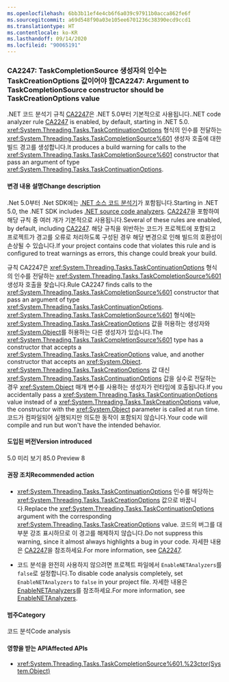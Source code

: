 ```yaml
---
ms.openlocfilehash: 6bb3b11ef4e4cb6f6a039c97911b0acca862fe6f
ms.sourcegitcommit: a69d548f90a03e105ee6701236c38390ecd9ccd1
ms.translationtype: HT
ms.contentlocale: ko-KR
ms.lasthandoff: 09/14/2020
ms.locfileid: "90065191"
---
```

### <a name="ca2247-argument-to-taskcompletionsource-constructor-should-be-taskcreationoptions-value"></a><span data-ttu-id="c8d67-101">CA2247: TaskCompletionSource 생성자의 인수는 TaskCreationOptions 값이어야 함</span><span class="sxs-lookup"><span data-stu-id="c8d67-101">CA2247: Argument to TaskCompletionSource constructor should be TaskCreationOptions value</span></span>

<span data-ttu-id="c8d67-102">.NET 코드 분석기 규칙 [CA2247](/visualstudio/code-quality/ca2247)은 .NET 5.0부터 기본적으로 사용됩니다.</span><span class="sxs-lookup"><span data-stu-id="c8d67-102">.NET code analyzer rule [CA2247](/visualstudio/code-quality/ca2247) is enabled, by default, starting in .NET 5.0.</span></span> <span data-ttu-id="c8d67-103"><xref:System.Threading.Tasks.TaskContinuationOptions> 형식의 인수를 전달하는 <xref:System.Threading.Tasks.TaskCompletionSource%601> 생성자 호출에 대한 빌드 경고를 생성합니다.</span><span class="sxs-lookup"><span data-stu-id="c8d67-103">It produces a build warning for calls to the <xref:System.Threading.Tasks.TaskCompletionSource%601> constructor that pass an argument of type <xref:System.Threading.Tasks.TaskContinuationOptions>.</span></span>

#### <a name="change-description"></a><span data-ttu-id="c8d67-104">변경 내용 설명</span><span class="sxs-lookup"><span data-stu-id="c8d67-104">Change description</span></span>

<span data-ttu-id="c8d67-105">.Net 5.0부터 .Net SDK에는 [.NET 소스 코드 분석기](../../../../docs/fundamentals/productivity/code-analysis.md)가 포함됩니다.</span><span class="sxs-lookup"><span data-stu-id="c8d67-105">Starting in .NET 5.0, the .NET SDK includes [.NET source code analyzers](../../../../docs/fundamentals/productivity/code-analysis.md).</span></span> <span data-ttu-id="c8d67-106">[CA2247](/visualstudio/code-quality/ca2247)을 포함하여 해당 규칙 중 여러 개가 기본적으로 사용됩니다.</span><span class="sxs-lookup"><span data-stu-id="c8d67-106">Several of these rules are enabled, by default, including [CA2247](/visualstudio/code-quality/ca2247).</span></span> <span data-ttu-id="c8d67-107">해당 규칙을 위반하는 코드가 프로젝트에 포함되고 프로젝트가 경고를 오류로 처리하도록 구성된 경우 해당 변경으로 인해 빌드의 호환성이 손상될 수 있습니다.</span><span class="sxs-lookup"><span data-stu-id="c8d67-107">If your project contains code that violates this rule and is configured to treat warnings as errors, this change could break your build.</span></span>

<span data-ttu-id="c8d67-108">규칙 CA2247은 <xref:System.Threading.Tasks.TaskContinuationOptions> 형식의 인수를 전달하는 <xref:System.Threading.Tasks.TaskCompletionSource%601> 생성자 호출을 찾습니다.</span><span class="sxs-lookup"><span data-stu-id="c8d67-108">Rule CA2247 finds calls to the <xref:System.Threading.Tasks.TaskCompletionSource%601> constructor that pass an argument of type <xref:System.Threading.Tasks.TaskContinuationOptions>.</span></span> <span data-ttu-id="c8d67-109"><xref:System.Threading.Tasks.TaskCompletionSource%601> 형식에는 <xref:System.Threading.Tasks.TaskCreationOptions> 값을 허용하는 생성자와 <xref:System.Object>를 허용하는 다른 생성자가 있습니다.</span><span class="sxs-lookup"><span data-stu-id="c8d67-109">The <xref:System.Threading.Tasks.TaskCompletionSource%601> type has a constructor that accepts a <xref:System.Threading.Tasks.TaskCreationOptions> value, and another constructor that accepts an <xref:System.Object>.</span></span> <span data-ttu-id="c8d67-110"><xref:System.Threading.Tasks.TaskCreationOptions> 값 대신 <xref:System.Threading.Tasks.TaskContinuationOptions> 값을 실수로 전달하는 경우 <xref:System.Object> 매개 변수를 사용하는 생성자가 런타임에 호출됩니다.</span><span class="sxs-lookup"><span data-stu-id="c8d67-110">If you accidentally pass a <xref:System.Threading.Tasks.TaskContinuationOptions> value instead of a <xref:System.Threading.Tasks.TaskCreationOptions> value, the constructor with the <xref:System.Object> parameter is called at run time.</span></span> <span data-ttu-id="c8d67-111">코드가 컴파일되어 실행되지만 의도한 동작이 포함되지 않습니다.</span><span class="sxs-lookup"><span data-stu-id="c8d67-111">Your code will compile and run but won't have the intended behavior.</span></span>

#### <a name="version-introduced"></a><span data-ttu-id="c8d67-112">도입된 버전</span><span class="sxs-lookup"><span data-stu-id="c8d67-112">Version introduced</span></span>

<span data-ttu-id="c8d67-113">5.0 미리 보기 8</span><span class="sxs-lookup"><span data-stu-id="c8d67-113">5.0 Preview 8</span></span>

#### <a name="recommended-action"></a><span data-ttu-id="c8d67-114">권장 조치</span><span class="sxs-lookup"><span data-stu-id="c8d67-114">Recommended action</span></span>

- <span data-ttu-id="c8d67-115"><xref:System.Threading.Tasks.TaskContinuationOptions> 인수를 해당하는 <xref:System.Threading.Tasks.TaskCreationOptions> 값으로 바꿉니다.</span><span class="sxs-lookup"><span data-stu-id="c8d67-115">Replace the <xref:System.Threading.Tasks.TaskContinuationOptions> argument with the corresponding <xref:System.Threading.Tasks.TaskCreationOptions> value.</span></span> <span data-ttu-id="c8d67-116">코드의 버그를 대부분 강조 표시하므로 이 경고를 해제하지 않습니다.</span><span class="sxs-lookup"><span data-stu-id="c8d67-116">Do not suppress this warning, since it almost always highlights a bug in your code.</span></span> <span data-ttu-id="c8d67-117">자세한 내용은 [CA2247](/visualstudio/code-quality/ca2247)을 참조하세요.</span><span class="sxs-lookup"><span data-stu-id="c8d67-117">For more information, see [CA2247](/visualstudio/code-quality/ca2247).</span></span>

- <span data-ttu-id="c8d67-118">코드 분석을 완전히 사용하지 않으려면 프로젝트 파일에서 `EnableNETAnalyzers`를 `false`로 설정합니다.</span><span class="sxs-lookup"><span data-stu-id="c8d67-118">To disable code analysis completely, set `EnableNETAnalyzers` to `false` in your project file.</span></span> <span data-ttu-id="c8d67-119">자세한 내용은 [EnableNETAnalyzers](../../../../docs/core/project-sdk/msbuild-props.md#enablenetanalyzers)를 참조하세요.</span><span class="sxs-lookup"><span data-stu-id="c8d67-119">For more information, see [EnableNETAnalyzers](../../../../docs/core/project-sdk/msbuild-props.md#enablenetanalyzers).</span></span>

#### <a name="category"></a><span data-ttu-id="c8d67-120">범주</span><span class="sxs-lookup"><span data-stu-id="c8d67-120">Category</span></span>

<span data-ttu-id="c8d67-121">코드 분석</span><span class="sxs-lookup"><span data-stu-id="c8d67-121">Code analysis</span></span>

#### <a name="affected-apis"></a><span data-ttu-id="c8d67-122">영향을 받는 API</span><span class="sxs-lookup"><span data-stu-id="c8d67-122">Affected APIs</span></span>

- <xref:System.Threading.Tasks.TaskCompletionSource%601.%23ctor(System.Object)>

<!--

#### Affected APIs

- ``M:System.Threading.Tasks.TaskCompletionSource`1.#ctor(System.Object)``

-->
